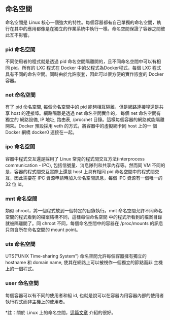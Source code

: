 ## 命名空間
命名空間是 Linux 核心一個強大的特性。每個容器都有自己單獨的命名空間，執行在其中的應用都像是在獨立的作業系統中執行一樣。命名空間保證了容器之間彼此互不影響。

### pid 命名空間
不同使用者的程式就是透過 pid 命名空間隔離開的，且不同命名空間中可以有相同 pid。所有的 LXC 程式在 Docker 中的父程式為Docker程式，每個 LXC 程式具有不同的命名空間。同時由於允許嵌套，因此可以很方便的實作嵌套的 Docker 容器。

### net 命名空間
有了 pid 命名空間, 每個命名空間中的 pid 能夠相互隔離，但是網路連接埠還是共享 host 的連接埠。網路隔離是透過 net 命名空間實作的， 每個 net 命名空間有獨立的 網路設備, IP 地址, 路由表, /proc/net 目錄。這樣每個容器的網路就能隔離開來。Docker 預設採用 veth 的方式，將容器中的虛擬網卡同 host 上的一 個Docker 網橋 docker0 連接在一起。

### ipc 命名空間
容器中程式交互還是採用了 Linux 常見的程式間交互方法(interprocess communication - IPC), 包括信號量、消息隊列和共享內存等。然而同 VM 不同的是，容器的程式間交互實際上還是 host 上具有相同 pid 命名空間中的程式間交互，因此需要在 IPC 資源申請時加入命名空間訊息，每個 IPC 資源有一個唯一的 32 位 id。

### mnt 命名空間
類似 chroot，將一個程式放到一個特定的目錄執行。mnt 命名空間允許不同命名空間的程式看到的檔案結構不同，這樣每個命名空間 中的程式所看到的檔案目錄就被隔離開了。同 chroot 不同，每個命名空間中的容器在 /proc/mounts 的訊息只包含所在命名空間的 mount point。

### uts 命名空間
UTS("UNIX Time-sharing System") 命名空間允許每個容器擁有獨立的 hostname 和 domain name, 使其在網路上可以被視作一個獨立的節點而非 主機上的一個程式。

### user 命名空間
每個容器可以有不同的使用者和組 id, 也就是說可以在容器內用容器內部的使用者執行程式而非主機上的使用者。

*註：關於 Linux 上的命名空間，[這篇文章](http://blog.scottlowe.org/2013/09/04/introducing-linux-network-namespaces/) 介紹的很好。
